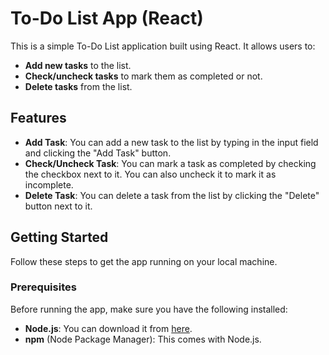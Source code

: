 # To-Do List App (React)

This is a simple To-Do List application built using React. It allows users to:

- **Add new tasks** to the list.
- **Check/uncheck tasks** to mark them as completed or not.
- **Delete tasks** from the list.

## Features

- **Add Task**: You can add a new task to the list by typing in the input field and clicking the "Add Task" button.
- **Check/Uncheck Task**: You can mark a task as completed by checking the checkbox next to it. You can also uncheck it to mark it as incomplete.
- **Delete Task**: You can delete a task from the list by clicking the "Delete" button next to it.

## Getting Started

Follow these steps to get the app running on your local machine.

### Prerequisites

Before running the app, make sure you have the following installed:

- **Node.js**: You can download it from [here](https://nodejs.org/).
- **npm** (Node Package Manager): This comes with Node.js.
